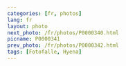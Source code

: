 ```yaml
---
categories: [fr, photos]
lang: fr
layout: photo
next_photo: /fr/photos/P0000340.html
picname: P0000341
prev_photo: /fr/photos/P0000342.html
tags: [Fotofalle, Hyena]
---
```

